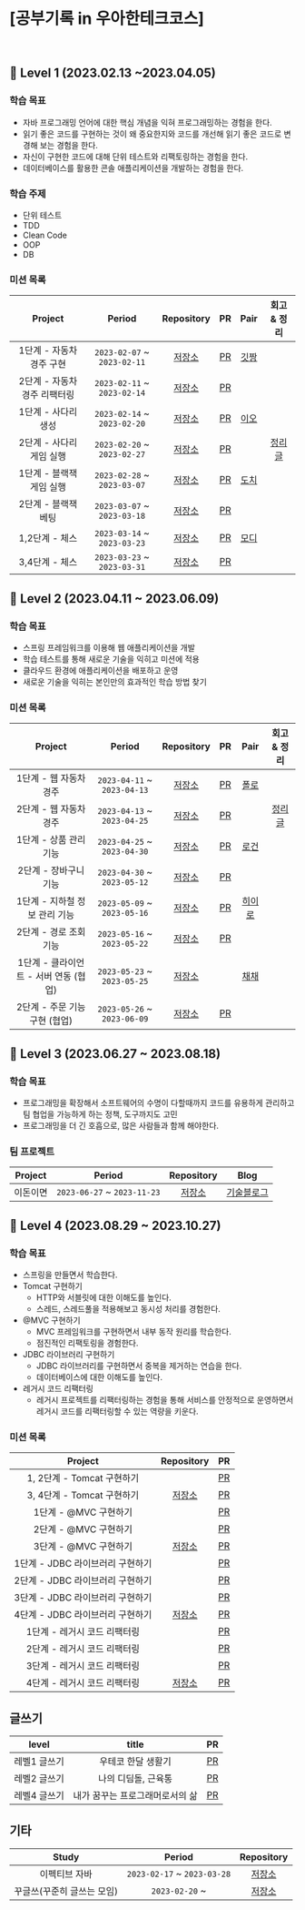 
# [공부기록 in 우아한테크코스]


<br>

## 🥚 Level 1 (2023.02.13 ~2023.04.05)

### 학습 목표
- 자바 프로그래밍 언어에 대한 핵심 개념을 익혀 프로그래밍하는 경험을 한다.
- 읽기 좋은 코드를 구현하는 것이 왜 중요한지와 코드를 개선해 읽기 좋은 코드로 변경해 보는 경험을 한다.
- 자신이 구현한 코드에 대해 단위 테스트와 리팩토링하는 경험을 한다.
- 데이터베이스를 활용한 콘솔 애플리케이션을 개발하는 경험을 한다.

### 학습 주제  
- 단위 테스트
- TDD
- Clean Code
- OOP
- DB

### 미션 목록 
| Project | Period | Repository | PR | Pair | 회고 & 정리 |
|:---:|:---:|:---:|:---:|:---:|:---:|
|1단계 - 자동차 경주 구현|`2023-02-07` ~ `2023-02-11`|[저장소](https://github.com/hectick/java-racingcar/tree/step1)|[PR](https://github.com/woowacourse/java-racingcar/pull/493)|[깃짱](https://github.com/eunkeeee)| |
|2단계 - 자동차 경주 리팩터링|`2023-02-11` ~ `2023-02-14`|[저장소](https://github.com/hectick/java-racingcar/tree/step2)|[PR](https://github.com/woowacourse/java-racingcar/pull/552)| | |
|1단계 - 사다리 생성|`2023-02-14` ~ `2023-02-20`|[저장소](https://github.com/hectick/java-ladder/tree/step1)|[PR](https://github.com/woowacourse/java-ladder/pull/122)|[이오](https://github.com/LJW25)| |
|2단계 - 사다리 게임 실행|`2023-02-20` ~ `2023-02-27`|[저장소](https://github.com/hectick/java-ladder/tree/step2)|[PR](https://github.com/woowacourse/java-ladder/pull/155)||[정리글](https://finger-ineedyourhelp.tistory.com/47)|
|1단계 - 블랙잭 게임 실행|`2023-02-28` ~ `2023-03-07`|[저장소](https://github.com/hectick/java-blackjack/tree/step1)|[PR](https://github.com/woowacourse/java-blackjack/pull/445)|[도치](https://github.com/hum02)| |
|2단계 - 블랙잭 베팅|`2023-03-07` ~ `2023-03-18`|[저장소](https://github.com/hectick/java-blackjack/tree/step2)|[PR](https://github.com/woowacourse/java-blackjack/pull/518)| |
|1,2단계 - 체스|`2023-03-14` ~ `2023-03-23`|[저장소](https://github.com/hectick/java-chess/tree/step1)|[PR](https://github.com/woowacourse/java-blackjack/pull/445)|[모디](https://github.com/jaehee329)| |
|3,4단계 - 체스|`2023-03-23` ~ `2023-03-31`|[저장소](https://github.com/hectick/java-chess/tree/step2)|[PR](https://github.com/woowacourse/java-chess/pull/562)| | |

## 🐣 Level 2 (2023.04.11 ~ 2023.06.09)

### 학습 목표
- 스프링 프레임워크를 이용해 웹 애플리케이션을 개발
- 학습 테스트를 통해 새로운 기술을 익히고 미션에 적용
- 클라우드 환경에 애플리케이션을 배포하고 운영
- 새로운 기술을 익히는 본인만의 효과적인 학습 방법 찾기

### 미션 목록 
| Project | Period | Repository | PR | Pair | 회고 & 정리 |
|:---:|:---:|:---:|:---:|:---:|:---:|
|1단계 - 웹 자동차 경주|`2023-04-11` ~ `2023-04-13`|[저장소](https://github.com/hectick/jwp-racingcar/tree/step1)|[PR](https://github.com/woowacourse/jwp-racingcar/pull/1)|[폴로](https://github.com/green-kong)| |
|2단계 - 웹 자동차 경주|`2023-04-13` ~ `2023-04-25`|[저장소](https://github.com/hectick/jwp-racingcar/tree/step2)|[PR](https://github.com/woowacourse/jwp-racingcar/pull/144)| |[정리글](https://finger-ineedyourhelp.tistory.com/68)|
|1단계 - 상품 관리 기능|`2023-04-25` ~ `2023-04-30`|[저장소](https://github.com/hectick/jwp-shopping-cart/tree/step1)|[PR](https://github.com/woowacourse/jwp-shopping-cart/pull/196)|[로건](https://github.com/70825)| |
|2단계 - 장바구니 기능|`2023-04-30` ~ `2023-05-12`|[저장소](https://github.com/hectick/jwp-shopping-cart/tree/step2)|[PR](https://github.com/woowacourse/jwp-shopping-cart/pull/292)| | |
|1단계 - 지하철 정보 관리 기능|`2023-05-09` ~ `2023-05-16`|[저장소](https://github.com/hectick/jwp-subway-path/tree/step1)|[PR](https://github.com/woowacourse/jwp-subway-path/pull/30)|[히이로](https://github.com/MoonJeWoong)| |
|2단계 - 경로 조회 기능|`2023-05-16` ~ `2023-05-22`|[저장소](https://github.com/hectick/jwp-subway-path/tree/step2)|[PR](https://github.com/woowacourse/jwp-subway-path/pull/121)| |
|1단계 - 클라이언트 - 서버 연동 (협업)|`2023-05-23` ~ `2023-05-25`|[저장소](https://github.com/hectick/jwp-shopping-order/tree/step1)||[채채](https://github.com/chaewon121)|
|2단계 - 주문 기능 구현 (협업)|`2023-05-26` ~ `2023-06-09`|[저장소](https://github.com/hectick/jwp-shopping-order/tree/step2)|[PR](https://github.com/woowacourse/jwp-shopping-order/pull/51)| |

## 🐥 Level 3 (2023.06.27 ~ 2023.08.18)

### 학습 목표
- 프로그래밍을 확장해서 소프트웨어의 수명이 다할때까지 코드를 유용하게 관리하고 팀 협업을 가능하게 하는 정책, 도구까지도 고민
- 프로그래밍을 더 긴 호흡으로, 많은 사람들과 함께 해야한다.

### 팀 프로젝트
| Project | Period | Repository | Blog |
|:---:|:---:|:---:|:---:|
|이돈이면|`2023-06-27` ~ `2023-11-23`|[저장소](https://github.com/woowacourse-teams/2023-edonymyeon)|[기술블로그](https://velog.io/@idonymyeon/posts)|

## 🍳 Level 4 (2023.08.29 ~ 2023.10.27)

### 학습 목표
- 스프링을 만들면서 학습한다.
- Tomcat 구현하기
  - HTTP와 서블릿에 대한 이해도를 높인다.
  - 스레드, 스레드풀을 적용해보고 동시성 처리를 경험한다.
- @MVC 구현하기
  - MVC 프레임워크를 구현하면서 내부 동작 원리를 학습한다.
  - 점진적인 리팩토링을 경험한다.
- JDBC 라이브러리 구현하기
  - JDBC 라이브러리를 구현하면서 중복을 제거하는 연습을 한다.
  - 데이터베이스에 대한 이해도를 높인다.
- 레거시 코드 리팩터링
  - 레거시 프로젝트를 리팩터링하는 경험을 통해 서비스를 안정적으로 운영하면서 레거시 코드를 리팩터링할 수 있는 역량을 키운다.

### 미션 목록 
| Project | Repository | PR |
|:---:|:---:|:---:|
|1, 2단계 - Tomcat 구현하기||[PR](https://github.com/woowacourse/jwp-dashboard-http/pull/334)|
|3, 4단계 - Tomcat 구현하기|[저장소](https://github.com/hectick/jwp-dashboard-http/tree/step2-again)|[PR](https://github.com/woowacourse/jwp-dashboard-http/pull/448)|
|1단계 - @MVC 구현하기||[PR](https://github.com/woowacourse/jwp-dashboard-mvc/pull/376)|
|2단계 - @MVC 구현하기||[PR](https://github.com/woowacourse/jwp-dashboard-mvc/pull/484)|
|3단계 - @MVC 구현하기|[저장소](https://github.com/hectick/jwp-dashboard-mvc/tree/step3)|[PR](https://github.com/woowacourse/jwp-dashboard-mvc/pull/563)|
|1단계 - JDBC 라이브러리 구현하기||[PR](https://github.com/woowacourse/jwp-dashboard-jdbc/pull/299)|
|2단계 - JDBC 라이브러리 구현하기||[PR](https://github.com/woowacourse/jwp-dashboard-jdbc/pull/391)|
|3단계 - JDBC 라이브러리 구현하기||[PR](https://github.com/woowacourse/jwp-dashboard-jdbc/pull/514)|
|4단계 - JDBC 라이브러리 구현하기|[저장소](https://github.com/hectick/jwp-dashboard-jdbc/tree/step4)|[PR](https://github.com/woowacourse/jwp-dashboard-jdbc/pull/588)|
|1단계 - 레거시 코드 리팩터링||[PR](https://github.com/woowacourse/jwp-refactoring/pull/482)|
|2단계 - 레거시 코드 리팩터링||[PR](https://github.com/woowacourse/jwp-refactoring/pull/591)|
|3단계 - 레거시 코드 리팩터링||[PR](https://github.com/woowacourse/jwp-refactoring/pull/759)|
|4단계 - 레거시 코드 리팩터링|[저장소](https://github.com/hectick/jwp-refactoring/tree/step4)|[PR](https://github.com/woowacourse/jwp-refactoring/pull/802)|

## 글쓰기  
| level | title | PR |
|:---:|:---:|:---:|
|레벨1 글쓰기|우테코 한달 생활기|[PR](https://github.com/woowacourse/woowa-writing-5/pull/63)|
|레벨2 글쓰기|나의 디딤돌, 근육통|[PR](https://github.com/woowacourse/woowa-writing-5/pull/262)|
|레벨4 글쓰기|내가 꿈꾸는 프로그래머로서의 삶|[PR](https://github.com/woowacourse/woowa-writing-5/pull/471)|

## 기타  
| Study | Period | Repository |
|:---:|:---:|:---:|
|이펙티브 자바|`2023-02-17` ~ `2023-03-28`|[저장소](https://github.com/eunkeeee/2023-effective-java)|
|꾸글쓰(꾸준히 글쓰는 모임)|`2023-02-20` ~ |[저장소](https://github.com/woowacourse-study/Gugles)|

<br>

<br>


<br/>
